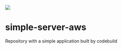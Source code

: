 ![](https://codebuild.eu-north-1.amazonaws.com/badges?uuid=eyJlbmNyeXB0ZWREYXRhIjoiS05PRW9tSFoyMlZyK2J1cmlVUG1QcE9xdFVtelo0YzBiaytRV0hnRW94VmE4T3pWemNRRWROYUZjWmVSZGJTQTNiUWlWVUxwdlQ2aVhnNi9vOVNmVkpzPSIsIml2UGFyYW1ldGVyU3BlYyI6IldKM1dCSjR4eXFGNldlMG8iLCJtYXRlcmlhbFNldFNlcmlhbCI6MX0%3D&branch=main)

# simple-server-aws
Repository with a simple application built by codebuild    


